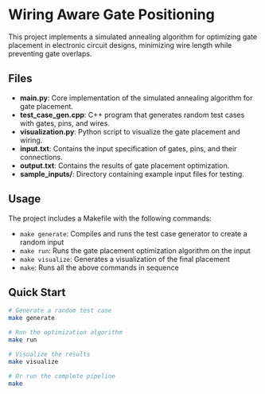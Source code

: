# Wiring Aware Gate Positioning

This project implements a simulated annealing algorithm for optimizing gate placement in electronic circuit designs, minimizing wire length while preventing gate overlaps.

## Files

- **main.py**: Core implementation of the simulated annealing algorithm for gate placement.
- **test_case_gen.cpp**: C++ program that generates random test cases with gates, pins, and wires.
- **visualization.py**: Python script to visualize the gate placement and wiring.
- **input.txt**: Contains the input specification of gates, pins, and their connections.
- **output.txt**: Contains the results of gate placement optimization.
- **sample_inputs/**: Directory containing example input files for testing.

## Usage

The project includes a Makefile with the following commands:

- `make generate`: Compiles and runs the test case generator to create a random input
- `make run`: Runs the gate placement optimization algorithm on the input
- `make visualize`: Generates a visualization of the final placement
- `make`: Runs all the above commands in sequence

## Quick Start

```bash
# Generate a random test case
make generate

# Run the optimization algorithm
make run

# Visualize the results
make visualize

# Or run the complete pipeline
make
```
